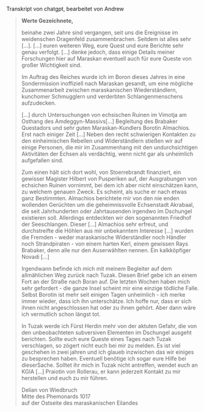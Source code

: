 Transkript von chatgpt, bearbeitet von Andrew

> **Werte Gezeichnete,**
> 
> beinahe zwei Jahre sind vergangen, seit uns die Ereignisse im weidenschen Dragenfeld zusammenbrachen. Seitdem ist alles sehr [...].
> [...] euren weiteren Weg, eure Quest und eure Berichte sehr genau verfolgt.
> [...] denke jedoch, dass einige Details meiner Forschungen hier auf Maraskan eventuell auch für eure Queste von großer Wichtigkeit sind.
> 
> Im Auftrag des Reiches wurde ich im Boron dieses Jahres in eine Sondermission inoffiziell nach Maraskan gesandt, um eine mögliche Zusammenarbeit zwischen maraskanischen Wiederständlern, kunchomer Schmugglern und verderbten Schlangenmenschens aufzudecken.
> 
> [...] durch Untersuchungen von echsischen Ruinen im Vimotja am Osthang des Amdeggyn-Massivs[...] Begleitung des Brabaker Questadors und sehr guten Maraskan-Kundlers Borotin Almachios. Erst nach einiger Zeit [...] Neben den recht schwierigen Kontakten zu den einheimischen Rebellen und Widerständlern stießen wir auf einige Personen, die mir im Zusammenhang mit den undurchsichtigen Aktivitäten der Echsen als verdächtig, wenn nicht gar als unheimlich aufgefallen sind.
> 
> Zum einen hält sich dort wohl, von Stoerrebrandt finanziert, ein gewisser Magister Hilbert von Pusperiken auf, der Ausgrabungen von echsichen Ruinen vornimmt, bei dem ich aber nicht einschätzen kann, zu welchem genauen Zweck. Es scheint, als suche er nach etwas ganz Bestimmten. Almachios berichtete mir von den nie enden wollenden Gerüchten um die geheimnissvolle Echsenstadt Akrabaal, die seit Jahrhunderten oder Jahrtausenden irgendwo im Dschungel existieren soll. Allerdings entdeckten wir den sogenannten Friedhof der Seeschlangen. Dieser [...] Almachios sehr erfreut, und durchstreifte die Höhlen aus mir unbekanntem Interesse [...] wurden die Fremden - weder maraskanische Widerständler noch Händler noch Strandpiraten - von einem harten Kerl, einem gewissen Rays Brabaker, denn alle nur den Auserwählten nennen. Ein kalkköpfiger Novadi [...]
> 
> Irgendwann befinde ich mich mit meinem Begleiter auf dem allmählichen Weg zurück nach Tuzak. Diesen Brief gebe ich an einem Fort an der Straße nach Boran auf. Die letzten Wochen haben mich sehr gefordert - die ganze Insel scheint mir eine einzige tödliche Falle. Selbst Borotin ist mehr seit einigen Tagen unheimlich - ich merke immer wieder, dass ich ihn unterschätze. Ich hoffe nur, dass er sich ihnen nicht angeschlossen hat oder zu ihnen gehört. Aber dann wäre ich vermutlich schon längst tot.
> 
> In Tuzak werde ich Fürst Herdin mehr von der aktuten Gefahr, die von den unbeobachteten subversiven Elementen im Dschungel ausgeht berichten. Sollte euch eure Queste eines Tages nach Tuzak verschlagen, so zögert nicht euch bei mir zu melden. Es ist viel geschehen in zwei jahren und ich glaueb inzwischen das wir einiges zu besprechen haben. Eventuell benötige ich sogar eure Hilfe bei dieserSache.
> Solltet ihr mich in Tuzak nicht antreffen, wendet euch an KGIA [...] Praiotin von Rollerau, er kann jederzeit Kontakt zu mir herstellen und euch zu mir führen.
>  
> Delian von Wiedbruch  
> Mitte des Phemonards 1017  
> auf der Ostseite des maraskanischen Eilandes 
